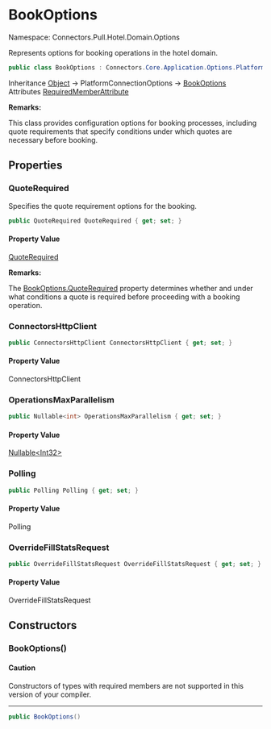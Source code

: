 # BookOptions

Namespace: Connectors.Pull.Hotel.Domain.Options

Represents options for booking operations in the hotel domain.

```csharp
public class BookOptions : Connectors.Core.Application.Options.PlatformConnectionOptions
```

Inheritance [Object](https://docs.microsoft.com/en-us/dotnet/api/system.object) → PlatformConnectionOptions → [BookOptions](./connectors.pull.hotel.domain.options.bookoptions)<br />
Attributes [RequiredMemberAttribute](https://docs.microsoft.com/en-us/dotnet/api/system.runtime.compilerservices.requiredmemberattribute)

**Remarks:**

This class provides configuration options for booking processes, including 
 quote requirements that specify conditions under which quotes are necessary before booking.

## Properties

### **QuoteRequired**

Specifies the quote requirement options for the booking.

```csharp
public QuoteRequired QuoteRequired { get; set; }
```

#### Property Value

[QuoteRequired](./connectors.pull.hotel.domain.options.quoterequired)<br />

**Remarks:**

The [BookOptions.QuoteRequired](./connectors.pull.hotel.domain.options.bookoptions#quoterequired) property determines whether and under what conditions
 a quote is required before proceeding with a booking operation.

### **ConnectorsHttpClient**

```csharp
public ConnectorsHttpClient ConnectorsHttpClient { get; set; }
```

#### Property Value

ConnectorsHttpClient<br />

### **OperationsMaxParallelism**

```csharp
public Nullable<int> OperationsMaxParallelism { get; set; }
```

#### Property Value

[Nullable\<Int32\>](https://docs.microsoft.com/en-us/dotnet/api/system.nullable-1)<br />

### **Polling**

```csharp
public Polling Polling { get; set; }
```

#### Property Value

Polling<br />

### **OverrideFillStatsRequest**

```csharp
public OverrideFillStatsRequest OverrideFillStatsRequest { get; set; }
```

#### Property Value

OverrideFillStatsRequest<br />

## Constructors

### **BookOptions()**

#### Caution

Constructors of types with required members are not supported in this version of your compiler.

---

```csharp
public BookOptions()
```
